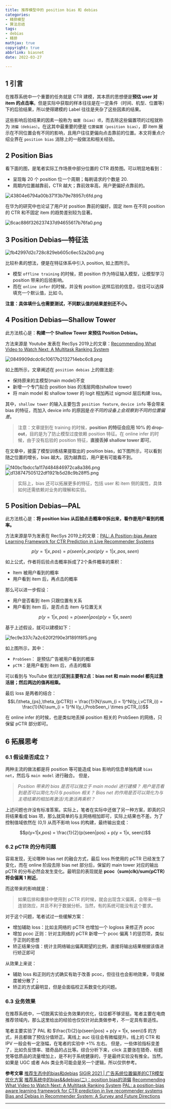 ```yaml
---
title: 推荐模型中的 position bias 和 debias
categories:
- 精排模型
- 算法总结
tags:
- debias
- 精排
mathjax: true
copyright: true
abbrlink: biasnet
date: 2022-03-27

---
```


## 1 引言

在推荐系统中一个重要的任务就是 CTR 建模，其本质的思想便是**预估 user 对 item 的点击率**。但是实际中获取的样本往往是在一定条件（时间、机型、位置等）下的后验结果，所以使得建模的 Label 往往是夹杂了这些因素的结果。

这些影响后验结果的因素一般称为 `偏置（bias）项`，而去除这些偏置项的过程就称为 `消偏（debias）`。在这其中最重要的便是 `位置偏置（position bias）`，即 item 展示在不同位置会有不同的影响，且用户往往更偏向点击靠前的位置。本文将重点介绍业界在 `position bias` 消除上的一般做法和相关经验。

## 2 Position Bias
看下面的图，是笔者实际工作场景中部分位置的 CTR 趋势图。可以明显地看到：

* 呈现每 20 个 position 位一个周期；每刷请求的个数是 20.
* 周期内位置越靠前，CTR 越大；靠前效率高，用户更偏好点靠前的。

<!--more-->

![43804e6794a00b371f3b79e78957c6fd.png](evernotecid://5E1922BA-4A0F-4E74-8876-BB522F7481EE/appyinxiangcom/26644553/ENResource/p789)

在华为的研究中也论证了用户对 position 靠前的偏好。固定 item 在不同 position 的 CTR 和不固定 item 的趋势差别较为显著。

![6cac886f326237437d94655617b76fa0.png](evernotecid://5E1922BA-4A0F-4E74-8876-BB522F7481EE/appyinxiangcom/26644553/ENResource/p790)

## 3 Position Debias—特征法

![fb42997d2c728c829eb605c6ec52a2b0.png](evernotecid://5E1922BA-4A0F-4E74-8876-BB522F7481EE/appyinxiangcom/26644553/ENResource/p791)

比较朴素的想法，便是在特征体系中引入 position, 如上图所示。

* 模型 `offline training` 的时候，把 position 作为特征输入模型，让模型学习 position 带来的后验影响。
* 而在 `online infer` 的时候，并没有 position 这样后验的信息，往往可以选择填充一个默认值，比如 0。

**注意：具体填什么也需要测试，不同默认值的结果差别还不小。**

## 4 Position Debias—Shallow Tower

此方法核心是：**构建一个 Shallow Tower 来预估 Position Debias。**

方法来源是 Youtube 发表在 RecSys 2019上的文章：[Recommending What Video to Watch Next: A Multitask Ranking System](https://daiwk.github.io/assets/youtube-multitask.pdf)

![0849909dcdc6c10617b2132714ebc6c8.png](evernotecid://5E1922BA-4A0F-4E74-8876-BB522F7481EE/appyinxiangcom/26644553/ENResource/p792)

如上图所示，文章阐述在 `position debias` 上的做法是:

* 保持原来的主模型(main model)不变
* 新增一个专门拟合 position bias 的浅层网络(shallow tower)
* 将 main model 和 shallow tower 的 logit 相加再过 sigmoid 层后构建 loss。

其中，`shallow tower` 的输入主要包含 `position feature`, `device info` 等会带来 bias 的特征，而加入 device info 的原因是*在不同的设备上会观察到不同的位置偏差*。

>注意：文章提到在 training 的时候，**position 的特征会应用 10% 的 drop-out**，目的是为了防止模型过度依赖 position 特征。在 online infer 的时候，由于没有后验的 position 特征，**直接丢掉 shallow tower 即可**。

在文章中，披露了模型训练结果提取出的 position bias，如下图所示，可以看到随之位置的增长，bias 越大。因为越靠后，用户更有可能看不到。

![f40bc1bdcc1a117d484846972ca8a386.png](evernotecid://5E1922BA-4A0F-4E74-8876-BB522F7481EE/appyinxiangcom/26644553/ENResource/p793) ![d138747505122df1921b5d28c9b28ff5.png](evernotecid://5E1922BA-4A0F-4E74-8876-BB522F7481EE/appyinxiangcom/26644553/ENResource/p794)

>实际上，bias 还可以拓展更多的特征，包括 user 和 item 侧的属性，具体如何还需依赖对业务的理解和实验。

## 5 Position Debias—PAL

此方法核心是：**将 position bias 从后验点击概率中拆出来，看作是用户看到的概率。**

方法来源是华为发表在 RecSys 2019上的文章：[PAL: A Position-bias Aware Learning Framework for CTR Prediction in Live Recommender Systems](https://dl.acm.org/doi/abs/10.1145/3298689.3347033)

$$p(y = 1|x, pos) = p(seen|x, pos) p(y = 1|x, pos, seen)$$

如上公式，作者将后验点击概率拆成了2个条件概率的乘积：
* Item 被用户看到的概率
* 用户看到 item 后，再点击的概率

那么可以进一步假设：
* 用户是否看到 item 只跟位置有关系
* 用户看到 item 后，是否点击 item 与位置无关

$$p(y = 1|x, pos) = p(seen|pos) p(y = 1|x, seen)$$

基于上述假设，就可以建模如下：

![fec9e337c7a2c620f2f90e3f1891f8f5.png](evernotecid://5E1922BA-4A0F-4E74-8876-BB522F7481EE/appyinxiangcom/26644553/ENResource/p795)

如上图所示，其中：
* `ProbSeen`： 是预估广告被用户看到的概率
* `pCTR`：是用户看到 item 后，点击的概率

可以看到与 YouTube 做法的**区别主要有2点：bias net 和 main model 都先过激活层；然后两边的值再相乘。**

最后 loss 是两者的结合：
$$L(\theta_{ps},\theta_{pCTR}) = \frac{1}{N}\sum_{i = 1}^Nl(y_i,vCTR_i)) = \frac{1}{N}\sum_{i = 1}^N l(y_i,ProbSeen_i \times pCTR_i))$$

在 online infer 的时候，也是类似地丢掉 position 相关的 ProbSeen 的网络，只保留 pCTR 部分即可。

## 6 拓展思考

### 6.1 假设是否成立？
两种主流的做法都是将 position 等可能造成 bias 影响的信息单独构建 `bias net`，然后与 `main model` 进行融合。
但是，

>*Position 带来的 bias 是否可以独立于 main model 进行建模？*
>*用户是否看到是否可以简化为只与 position 相关？*
>*Bias net 的作用是否可以简化为与主塔结果的相加再激活/先激活再乘积？*

上述问题也许没有标准答案。实际上，笔者在实际中还做了另一种方案，即真的只将结果看成 bias 项，那么就简单的与主网络相加即可，实际上结果也不差。为了控制值域依然在 (0,1) 从而不影响 loss 的构建，最终输出变成：

$$p(y=1|x,pos) = \frac{1}{2}(p(seen|pos) + p(y = 1|x, seen))$$

### 6.2 pCTR 的分布问题

容易发现，无论哪种 bias net 的融合方式，最后 loss 所使用的 pCTR 已经发生了变化，而在 online 阶段去除 bias net 部分后，保留的 main tower 对应的输出 pCTR 的分布必然会发生变化。最明显的表现就是 **pcoc（sum(clk)/sum(pCTR）将会偏离 1 附近**。

而这带来的影响就是：
>如果后排和重排中使用到 pCTR 的时候，就会出现含义偏离，会带来一些连锁效应，并且不利于数据分析。当然，有的系统可能没有这个要求。

对于这个问题，笔者试过一些缓解方案：

* 增加辅助 loss：比如主网络的 pCTR 也增加一个 logloss 来修正齐 pcoc
* 增加 pcoc 正则：针对主网络的 pCTR 新增一个 pcoc 偏离 1 的惩罚项，类似于正则的思想
* 矫正结果分值：统计主网络输出偏离期望的比例，直接将输出结果根据该值进行矫正即可

从效果上来说：
* 辅助 loss 和正则的方式确实有助于改善 pcoc，但往往也会影响效果，毕竟梯度被分散了；
* 矫正的方式最明显，但是会面临校正系数变化的问题。

### 6.3 业务效果
在推荐系统中，一切脱离实验业务效果的优化，往往都不够坚挺。笔者主要在电商推荐领域内，那么这里给出的经验也仅仅针对此类做参考，不一定具有普适性。

笔者主要实验了 PAL 和 $\frac{1}{2}(p(seen|pos) + p(y = 1|x, seen))$ 的方式，并且都做了预估分值矫正。离线上 auc 往往会有微幅提升。线上的 CTR 和 IPV 一般会有一定涨幅，在笔者的实验中 +1% 左右。
但是，一些体验指标变差了，比如负反馈率、猎奇品的占比等。综合分析下来，click 主要涨在猎奇、标题党等低质品的流量增加上，是不利于系统健康的，于是最终实验没有推全。当然，如果是 UGC 或者 Ads 类业务可能会是另一个逻辑，所以仅供参考。


**参考文章**
[推荐生态中的bias和debias](https://zhuanlan.zhihu.com/p/342905546)
[SIGIR 2021 | 广告系统位置偏差的CTR模型优化方案](https://tech.meituan.com/2021/06/10/deep-position-wise-interaction-network-for-ctr-prediction.html)
[推荐系统中的bias&&debias(二)：position bias的消偏](https://zhuanlan.zhihu.com/p/420373594)
[Recommending What Video to Watch Next: A Multitask Ranking System](https://daiwk.github.io/assets/youtube-multitask.pdf)
[PAL: a position-bias aware learning framework for CTR prediction in live recommender systems](https://dl.acm.org/doi/abs/10.1145/3298689.3347033)
[Bias and Debias in Recommender System: A Survey and Future Directions](https://arxiv.org/pdf/2010.03240.pdf)

---